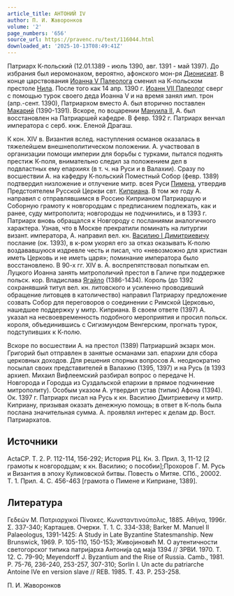 ```yaml
---
article_title: АНТОНИЙ IV
author: П. И. Жаворонков
volume: '2'
page_numbers: '656'
source_url: https://pravenc.ru/text/116044.html
downloaded_at: '2025-10-13T08:49:41Z'
---
```


Патриарх К-польский (12.01.1389 - июль 1390, авг. 1391 - май 1397). До избрания был иеромонахом, вероятно, афонского мон-ря [Дионисиат](https://pravenc.ru/text/Дионисиат.html). В конце царствования [Иоанна V Палеолога](<https://pravenc.ru/text/Иоанн V Палеолог.html>) сменил на К-польском престоле [Нила](https://pravenc.ru/text/Нил.html). После того как 14 апр. 1390 г. [Иоанн VII Палеолог](<https://pravenc.ru/text/Иоанн VII Палеолог.html>) сверг с помощью турок своего деда Иоанна V и на время занял имп. трон (апр.-сент. 1390), Патриархом вместо А. был вторично поставлен [Макарий](https://pravenc.ru/text/Макарий.html) (1390-1391). Вскоре, по воцарении [Мануила II](<https://pravenc.ru/text/Мануила II.html>), А. был восстановлен на Патриаршей кафедре. В февр. 1392 г. Патриарх венчал императора с серб. кнж. Еленой Драгаш.

К кон. XIV в. Византия вслед. наступления османов оказалась в тяжелейшем внешнеполитическом положении. А. участвовал в организации помощи империи для борьбы с турками, пытался поднять престиж К-поля, внимательно следил за положением дел в подвластных ему епархиях (в т. ч. на Руси и в Валахии). Сразу по восшествии А. на кафедру К-польский Поместный Собор (февр. 1389) подтвердил низложение и отлучение митр. всея Руси [Пимена](https://pravenc.ru/text/Пимен.html), утвердив Предстоятелем Русской Церкви свт. [Киприана](https://pravenc.ru/text/Киприан.html). В том же году А. направил с отправлявшимся в Россию Киприаном Патриаршую и Соборную грамоту к новгородцам с предписанием подлежать, как и ранее, суду митрополита; новгородцы не подчинились, и в 1393 г. Патриарх вновь обращался к Новгороду с посланиями аналогичного характера. Узнав, что в Москве прекратили поминать на литургии визант. императора, А. направил вел. кн. [Василию I Димитриевичу](<https://pravenc.ru/text/Василию I Димитриевичу.html>) послание (ок. 1393), в к-ром укорял его за отказ оказывать К-полю воздававшуюся издревле честь и писал, что «невозможно для христиан иметь Церковь и не иметь царя»; поминание императора было восстановлено. В 90-х гг. XIV в. А. воспрепятствовал попыткам еп. Луцкого Иоанна занять митрополичий престол в Галиче при поддержке польск. кор. Владислава [Ягайло](https://pravenc.ru/text/Ягайло.html) (1386-1434). Король (до 1392 сохранявший титул вел. кн. литовского и усиленно проводивший обращение литовцев в католичество) направил Патриарху предложение созвать Собор для переговоров о соединении с Римской Церковью, нашедшее поддержку у митр. Киприана. В своем ответе (1397) А. указал на несвоевременность подобного мероприятия и просил польск. короля, объединившись с Сигизмундом Венгерским, прогнать турок, подступивших к К-полю.

Вскоре по восшествии А. на престол (1389) Патриарший экзарх мон. Григорий был отправлен в занятые османами зап. епархии для сбора церковных доходов. Для решения спорных вопросов А. неоднократно посылал своих представителей в Валахию (1395, 1397) и на Русь (в 1393 архиеп. Михаил Вифлеемский разбирал вопрос о передаче Н. Новгорода и Городца из Суздальской епархии в прямое подчинение митрополиту). Особым указом А. утвердил устав (типик) Афона (1394). Ок. 1397 г. Патриарх писал на Русь к кн. Василию Дмитриевичу и митр. Киприану, призывая оказать денежную помощь; в ответ в К-поль была послана значительная сумма. А. проявлял интерес к делам др. Вост. Патриархатов.

## Источники

ActaCP. T. 2. P. 112-114, 156-292; История РЦ. Кн. 3. Прил. 3, 11-12 [2 грамоты к новгородцам; к кн. Василию; о пособии];Прохоров Г. М. Русь и Византия в эпоху Куликовской битвы. Повесть о Митяе. СПб., 20002. Т. 1. Прил. 4. С. 456-463 [грамота о Пимене и Киприане, 1389].

## Литература

Γεδεών Μ. Πατριαρχικοὶ Πίνακες. Κωνσταντινούπολις, 1885. Αθήνα, 1996r. Σ. 337-340; Карташев. Очерки. Т. 1. С. 334-338; Barker M. Manuel II Palaeologus, 1391-1425: A Study in Late Byzantine Statesmanship. New Brunswick, 1969. P. 105-110, 150-153; Живоjиновић М. О аутентичности светогорског типика патриjарха Антониjа од маjа 1394 // ЗРВИ. 1970. T. 12. С. 79-90; Meyendorff J. Byzantium and the Rise of Russia. Camb., 1981. P. 75-76, 236-240, 253-257, 307-310; Sorlin I. Un acte du patriarche Antoine IVe en version slave // REB. 1985. T. 43. P. 253-258.

П. И. Жаворонков
